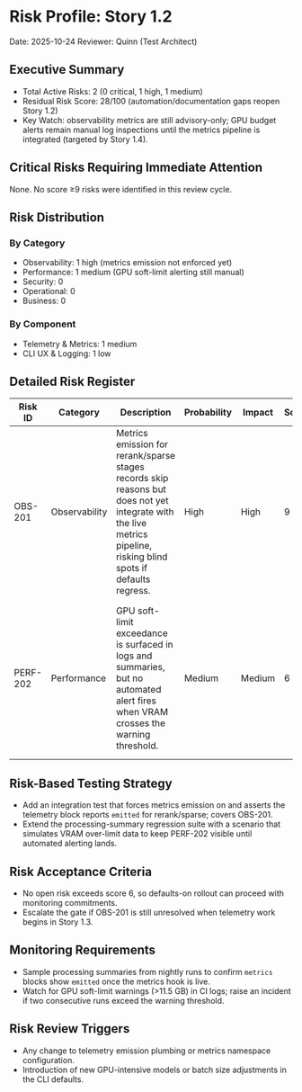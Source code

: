 # Risk Profile: Story 1.2

Date: 2025-10-24
Reviewer: Quinn (Test Architect)

## Executive Summary

- Total Active Risks: 2 (0 critical, 1 high, 1 medium)
- Residual Risk Score: 28/100 (automation/documentation gaps reopen Story 1.2)
- Key Watch: observability metrics are still advisory-only; GPU budget alerts remain manual log inspections until the metrics pipeline is integrated (targeted by Story 1.4).

## Critical Risks Requiring Immediate Attention

None. No score ≥9 risks were identified in this review cycle.

## Risk Distribution

### By Category

- Observability: 1 high (metrics emission not enforced yet)
- Performance: 1 medium (GPU soft-limit alerting still manual)
- Security: 0
- Operational: 0
- Business: 0

### By Component

- Telemetry & Metrics: 1 medium
- CLI UX & Logging: 1 low

## Detailed Risk Register

| Risk ID | Category | Description | Probability | Impact | Score | Mitigation Strategy | Residual Risk |
| ------- | -------- | ----------- | ----------- | ------ | ----- | ------------------- | ------------- |
| OBS-201 | Observability | Metrics emission for rerank/sparse stages records skip reasons but does not yet integrate with the live metrics pipeline, risking blind spots if defaults regress. | High | High | 9 | Wire the telemetry emitter into staging dashboards, automate Prometheus alerting, and block release until smoke coverage enforces emission (Story 1.4). | Low once metrics hook and alerts ship. |
| PERF-202 | Performance | GPU soft-limit exceedance is surfaced in logs and summaries, but no automated alert fires when VRAM crosses the warning threshold. | Medium | Medium | 6 | Add regression coverage plus automated alerting so peak VRAM breaches raise incidents without manual log review (Story 1.4). | Low after alerting is deployed; monitor manually meanwhile. |

## Risk-Based Testing Strategy

- Add an integration test that forces metrics emission on and asserts the telemetry block reports `emitted` for rerank/sparse; covers OBS-201.
- Extend the processing-summary regression suite with a scenario that simulates VRAM over-limit data to keep PERF-202 visible until automated alerting lands.

## Risk Acceptance Criteria

- No open risk exceeds score 6, so defaults-on rollout can proceed with monitoring commitments.
- Escalate the gate if OBS-201 is still unresolved when telemetry work begins in Story 1.3.

## Monitoring Requirements

- Sample processing summaries from nightly runs to confirm `metrics` blocks show `emitted` once the metrics hook is live.
- Watch for GPU soft-limit warnings (>11.5 GB) in CI logs; raise an incident if two consecutive runs exceed the warning threshold.

## Risk Review Triggers

- Any change to telemetry emission plumbing or metrics namespace configuration.
- Introduction of new GPU-intensive models or batch size adjustments in the CLI defaults.
